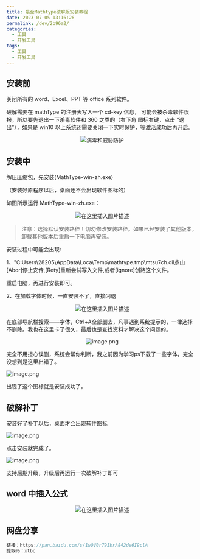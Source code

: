 ```yaml
---
title: 最全Mathtype破解版安装教程
date: 2023-07-05 13:16:26
permalink: /dev/2b96a2/
categories:
  - 工具
  - 开发工具
tags:
  - 工具
  - 开发工具
---
```


## 安装前

关闭所有的 word、Excel、PPT 等 office 系列软件。

破解需要在 mathType 的注册表写入一个 cd-key 信息， 可能会被杀毒软件误报，所以要先退出一下杀毒软件和 360 之类的（右下角 图标右键，点击 “退出”），如果是 win10 以上系统还需要关闭一下实时保护，等激活成功后再开启。


<p align=center><img src="https://p3-juejin.byteimg.com/tos-cn-i-k3u1fbpfcp/3acab9a302e240fc9d151e1548de18a0~tplv-k3u1fbpfcp-zoom-1.image" alt="病毒和威胁防护"  /></p>


<!-- more -->

## 安装中

解压压缩包，先安装(MathType-win-zh.exe)

（安装好原程序以后，桌面还不会出现软件图标的）

如图所示运行 MathType-win-zh.exe：


<p align=center><img src="https://p3-juejin.byteimg.com/tos-cn-i-k3u1fbpfcp/4a61436181374974ae476c5631ce2d85~tplv-k3u1fbpfcp-zoom-1.image" alt="在这里插入图片描述"  /></p>


> 注意：选择默认安装路径！切勿修改安装路径。如果已经安装了其他版本，卸载其他版本后重启一下电脑再安装。

安装过程中可能会出现:

1、"C:Users\28205\AppData\Loca\Temp\mathtype.tmp\mtsu7ch.dil点山 \[Abor]停止安传,\[Rety]重新尝试写入文件,或者\[ignore]创路这个文件。

重启电脑，再进行安装即可。

2、在加载字体时候，一直安装不了，直接闪退

<p align=center><img src="https://p3-juejin.byteimg.com/tos-cn-i-k3u1fbpfcp/7fc98f133dfc4375ae0d405bf08aee85~tplv-k3u1fbpfcp-zoom-1.image" alt="在这里插入图片描述"  /></p>

在底部导航栏搜索——字体，Ctrl+A全部删去，凡事遇到系统提示的，一律选择不删除。我也在这里卡了很久，最后也是查找资料才解决这个问题的。


<p align=center><img src="https://p6-juejin.byteimg.com/tos-cn-i-k3u1fbpfcp/4058d4a8c63d47deb534b5d1018e0678~tplv-k3u1fbpfcp-watermark.image?" alt="image.png"  /></p>


完全不用担心误删，系统会帮你判断，我之前因为学习ps下载了一些字体，完全没想到是这里出错了。

![image.png](https://p9-juejin.byteimg.com/tos-cn-i-k3u1fbpfcp/6d829970745f4ce9846e4f0e612d82a5~tplv-k3u1fbpfcp-watermark.image?)

出现了这个图标就是安装成功了。

## 破解补丁

安装好了补丁以后，桌面才会出现软件图标

![image.png](https://p3-juejin.byteimg.com/tos-cn-i-k3u1fbpfcp/3d23d8fc9a424b88befccbac044e499d~tplv-k3u1fbpfcp-watermark.image?)

点击安装就完成了。


![image.png](https://p3-juejin.byteimg.com/tos-cn-i-k3u1fbpfcp/68cd1eb2f51f434ba33ac5d936e654f6~tplv-k3u1fbpfcp-watermark.image?)

支持后期升级，升级后再运行一次破解补丁即可

## word 中插入公式

<p align=center><img src="https://p3-juejin.byteimg.com/tos-cn-i-k3u1fbpfcp/797f3b304afd41999d44f61a4c710a96~tplv-k3u1fbpfcp-zoom-1.image" alt="在这里插入图片描述"  /></p>

## 网盘分享

```js
链接：https://pan.baidu.com/s/1wQV0r79IbrA842de6I9clA 
提取码：xtbc 
```

